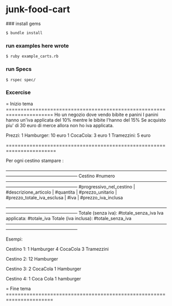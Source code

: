# junk-food-cart

### install gems

`$ bundle install`

### run examples here wrote

`$ ruby example_carts.rb`

### run Specs

`$ rspec spec/`


### Excercise

= Inizio tema ======================================================================
Ho un negozio dove vendo bibite e panini
I panini hanno un'iva applicata del 10%
mentre le bibite l'hanno del 15%
Se acquisto piu' di 30 euro di merce allora non ho iva applicata.

Prezzi:
1 Hamburger: 10 euro
1 CocaCola: 3 euro
1 Tramezzini: 5 euro


=======================================================================

Per ogni cestino stampare :

————————————————————————————————————————————————————
Cestino #numero
————————————————————————————————————————————————————
#progressivo_nel_cestino | #descrizione_articolo | #quantita |  #prezzo_unitario | #prezzo_totale_iva_esclusa | #iva | #prezzo_iva_inclusa

————————————————————————————————————————————————————
Totale (senza iva): #totale_senza_iva
Iva applicata: #totale_iva
Totale (iva inclusa): #totale_senza_iva
————————————————————————————————————————————————————


Esempi:

Cestino 1:
1 Hamburger
4 CocaCola
3 Tramezzini

Cestino 2:
12 Hamburger

Cestino 3:
2 CocaCola
1 Hamburger

Cestino 4:
1 Coca Cola
1 hamburger


= Fine tema ======================================================================
